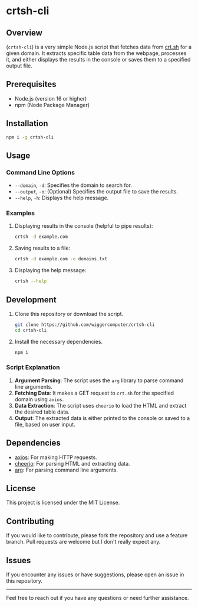 # crtsh-cli

## Overview

(`crtsh-cli`) is a very simple Node.js script that fetches data from [crt.sh](https://crt.sh) for a given domain. It extracts specific table data from the webpage, processes it, and either displays the results in the console or saves them to a specified output file.

## Prerequisites

- Node.js (version 16 or higher)
- npm (Node Package Manager)

## Installation
```bash
npm i -g crtsh-cli
```

## Usage

### Command Line Options

- `--domain`, `-d`: Specifies the domain to search for.
- `--output`, `-o`: (Optional) Specifies the output file to save the results.
- `--help`, `-h`: Displays the help message.

### Examples

1. Displaying results in the console (helpful to pipe results):

   ```bash
   crtsh -d example.com
   ```

2. Saving results to a file:

   ```bash
   crtsh -d example.com -o domains.txt
   ```

3. Displaying the help message:

   ```bash
   crtsh --help
   ```

## Development

1. Clone this repository or download the script.

   ```bash
   git clone https://github.com/wiggercomputer/crtsh-cli
   cd crtsh-cli
   ```

2. Install the necessary dependencies.

   ```bash
   npm i 
   ```

### Script Explanation

1. **Argument Parsing**: The script uses the `arg` library to parse command line arguments.
2. **Fetching Data**: It makes a GET request to `crt.sh` for the specified domain using `axios`.
3. **Data Extraction**: The script uses `cheerio` to load the HTML and extract the desired table data.
4. **Output**: The extracted data is either printed to the console or saved to a file, based on user input.

## Dependencies

- [axios](https://www.npmjs.com/package/axios): For making HTTP requests.
- [cheerio](https://www.npmjs.com/package/cheerio): For parsing HTML and extracting data.
- [arg](https://www.npmjs.com/package/arg): For parsing command line arguments.

## License

This project is licensed under the MIT License.

## Contributing

If you would like to contribute, please fork the repository and use a feature branch. Pull requests are welcome but I don't really expect any.

## Issues

If you encounter any issues or have suggestions, please open an issue in this repository.

---

Feel free to reach out if you have any questions or need further assistance.
